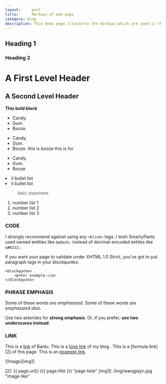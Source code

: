 ```yaml
---
layout:     post
title:      Markups of web page
category: blog
description: This demo page illustarte the markups which are used in this blog. 
---
```


## Heading 1
### Heading 2

A First Level Header
====================

A Second Level Header
---------------------


**This bold block**

*   Candy.
*   Gum.
*   Booze.

+   Candy.
+   Gum.
+   Booze.
    this is booze
    this is for 
-   Candy.
-   Gum.
-   Booze.


<li>li bullet list</li>
<li>li bullet list</li>

> italic statement
 


1. number list 1
2. number list 2
3. number list 3

### CODE
I strongly recommend against using any `<blink>` tags.
I wish SmartyPants used named entities like `&mdash;`
instead of decimal-encoded entites like `&#8212;`.

If you want your page to validate under XHTML 1.0 Strict,
you've got to put paragraph tags in your blockquotes:

    <blockquote>
        <p>For example.</p>
    </blockquote>
    

### **PHRASE EMPHASIS**
Some of these words *are emphasized*.
Some of these words _are emphasized also_.

Use two asterisks for **strong emphasis**.
Or, if you prefer, __use two underscores instead__.

### **LINK**
This is a [link] of Baidu.
This is a [long link][1] of my blog .
This is a [formula link][2] of this page.
This is an [example link](http://www.baidu.com/ "With a Title baidu").

![Image][img1]

[link]: http://www.baidu.com "home page of baidu"
[1]: http://www.wjian.cn "my blog"
[2]:    {{ page.url}}  ({{ page.title }}) "page tiele"
[img1]:  /img/wangjiayn.jpg   "image like"
